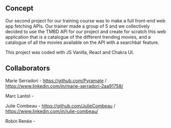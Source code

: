 ## Concept

Our second project for our training course was to make a full front-end web app fetching APIs. Our trainer made a group of 5 and we collectively decided to use the TMBD API for our project and create for scratch this web application that is a catalogue of the different trending movies, and a catalogue of all the movies available on the API with a searchbar feature. 

This project was coded with JS Vanilla, React and Chakra UI. 

## Collaborators 

Marie Serradori - https://github.com/Pyramate / https://www.linkedin.com/in/marie-serradori-2aa91758/

Marc Lantol - 

Julie Combeau - https://github.com/JulieCombeau / https://www.linkedin.com/in/julie-combeau/

Robin Renée -
